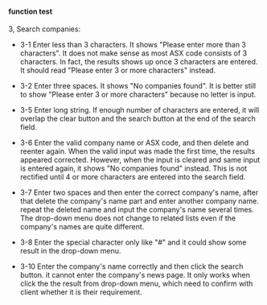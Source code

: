 #### function test

3, Search companies:

- 3-1 Enter less than 3 characters. It shows "Please enter more than 3 characters". It does not make sense as most ASX code consists of 3 characters. In fact, the results shows up once 3 characters are entered. It should read "Please enter 3 or more characters" instead.

- 3-2 Enter three spaces. It shows "No companies found". It is better still to show "Please enter 3 or more characters" because no letter is input.

- 3-5 Enter long string. If enough number of characters are entered, it will overlap the clear button and the search button at the end of the search field.

- 3-6 Enter the valid company name or ASX code, and then delete and reenter again. When the valid input was made the first time, the results appeared corrected. However, when the input is cleared and same input is entered again, it shows "No companies found" instead. This is not rectified until 4 or more characters are entered into the search field.

- 3-7 Enter two spaces and then enter the correct company's name, after that delete the company's name part and enter another company name. repeat the deleted name and input the company's name several times. The drop-down menu does not change to related lists even if the company's names are quite different.

- 3-8 Enter the special character only like "#" and it could show some result in the drop-down menu.

- 3-10 Enter the company's name correctly and then click the search button. it cannot enter the company's news page. It only works when click the the result from drop-down menu, which need to confirm with client whether it is their requirement.
